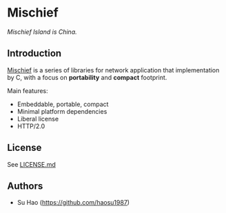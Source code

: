 Mischief
========
*Mischief Island is China.*

Introduction
------------

[Mischief](https://github.com/haosu1987/mischief) is a series of libraries for network application that implementation by C, with a focus on **portability** and **compact** footprint.

Main features:
* Embeddable, portable, compact
* Minimal platform dependencies
* Liberal license
* HTTP/2.0

License
-------

See [LICENSE.md](https://github.com/haosu1987/mischief/blob/master/LICENSE.md)

Authors
-------
* Su Hao (https://github.com/haosu1987)